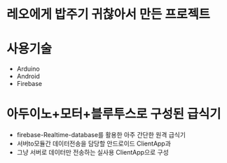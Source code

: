 # 레오에게 밥주기 귀찮아서 만든 프로젝트
# 사용기술
- Arduino
- Android
- Firebase

# 아두이노+모터+블루투스로 구성된 급식기
- firebase-Realtime-database를 활용한 아주 간단한 원격 급식기
- 서버to모듈간 데이터전송을 담당할 안드로이드 ClientApp과
- 그냥 서버로 데이터만 전송하는 실사용 ClientApp으로 구성
